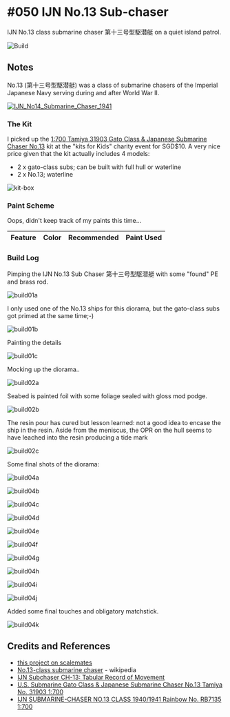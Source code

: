 # #050 IJN No.13 Sub-chaser

IJN No.13 class submarine chaser 第十三号型駆潜艇 on a quiet island patrol.

![Build](./assets/No13SubChaser_build.jpg?raw=true)

## Notes

No.13 (第十三号型駆潜艇) was a class of submarine chasers of the Imperial Japanese Navy serving during and after World War II.

[![IJN_No14_Submarine_Chaser_1941](./assets/IJN_No14_Submarine_Chaser_1941.jpg?raw=true)](https://en.wikipedia.org/wiki/No.13-class_submarine_chaser#/media/File:IJN_No14_Submarine_Chaser_1941.jpg)

### The Kit

I picked up the
[ 1:700 Tamiya 31903 Gato Class & Japanese Submarine Chaser No.13](https://www.scalemates.com/kits/tamiya-31903-us-submarine-gato-class-and-japanese-submarine-chaser-no13--146858)
kit at the "kits for Kids" charity event for SGD$10. A very nice price given that the kit actually includes 4 models:

* 2 x gato-class subs; can be built with full hull or waterline
* 2 x No.13; waterline

![kit-box](./assets/kit-box.jpg?raw=true)

### Paint Scheme

Oops, didn't keep track of my paints this time...

| Feature         | Color    | Recommended | Paint Used |
|-----------------|----------|-------------|------------|

### Build Log

Pimping the IJN No.13 Sub Chaser 第十三号型駆潜艇 with some "found" PE and brass rod.

![build01a](./assets/build01a.jpg?raw=true)

I only used one of the No.13 ships for this diorama, but the gato-class subs got primed at the same time;-)

![build01b](./assets/build01b.jpg?raw=true)

Painting the details

![build01c](./assets/build01c.jpg?raw=true)

Mocking up the diorama..

![build02a](./assets/build02a.jpg?raw=true)

Seabed is painted foil with some foliage sealed with gloss mod podge.

![build02b](./assets/build02b.jpg?raw=true)

The resin pour has cured but lesson learned: not a good idea to encase the ship in the resin.
Aside from the meniscus, the OPR on the hull seems to have leached into the resin producing a tide mark

![build02c](./assets/build02c.jpg?raw=true)

Some final shots of the diorama:

![build04a](./assets/build04a.jpg?raw=true)

![build04b](./assets/build04b.jpg?raw=true)

![build04c](./assets/build04c.jpg?raw=true)

![build04d](./assets/build04d.jpg?raw=true)

![build04e](./assets/build04e.jpg?raw=true)

![build04f](./assets/build04f.jpg?raw=true)

![build04g](./assets/build04g.jpg?raw=true)

![build04h](./assets/build04h.jpg?raw=true)

![build04i](./assets/build04i.jpg?raw=true)

![build04j](./assets/build04j.jpg?raw=true)

Added some final touches and obligatory matchstick.

![build04k](./assets/build04k.jpg?raw=true)

## Credits and References

* [this project on scalemates](https://www.scalemates.com/profiles/mate.php?id=74137&p=projects&project=126455)
* [No.13-class submarine chaser](https://en.wikipedia.org/wiki/No.13-class_submarine_chaser) - wikipedia
* [IJN Subchaser CH-13: Tabular Record of Movement](http://www.combinedfleet.com/CH-13_t.htm)
* [U.S. Submarine Gato Class & Japanese Submarine Chaser No.13 Tamiya No. 31903 1:700](https://www.scalemates.com/kits/tamiya-31903-us-submarine-gato-class-and-japanese-submarine-chaser-no13--146858)
* [IJN SUBMARINE-CHASER NO.13 CLASS 1940/1941 Rainbow No. RB7135 1:700](https://www.scalemates.com/kits/rainbow-rb7135-ijn-submarine-chaser-no13-class-1940-1941--1377252)
